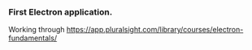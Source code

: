 ### First Electron application.
Working through https://app.pluralsight.com/library/courses/electron-fundamentals/
